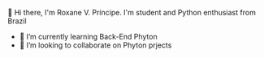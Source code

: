 👋 Hi there, I'm Roxane V. Príncipe. I'm student and Python enthusiast from Brazil

- 🌱 I’m currently learning Back-End Phyton
- 🤝 I’m looking to collaborate on Phyton prjects


<!---
roxanevp/roxanevp is a ✨ special ✨ repository because its `README.md` (this file) appears on your GitHub profile.
You can click the Preview link to take a look at your changes.
--->
